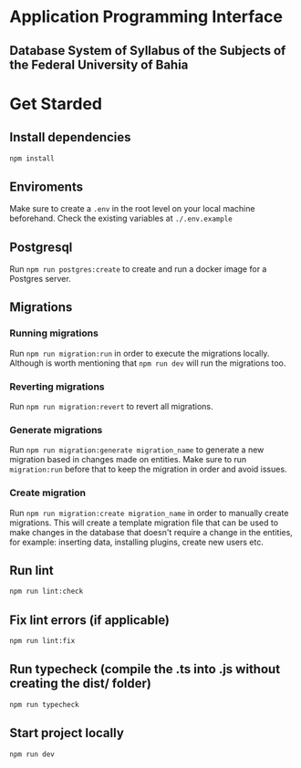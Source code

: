 # Application Programming Interface
## Database System of Syllabus of the Subjects of the Federal University of Bahia

# Get Starded

## Install dependencies
```sh
npm install
```

## Enviroments
Make sure to create a `.env` in the root level on your local machine beforehand. Check the existing variables at `./.env.example`

## Postgresql
Run `npm run postgres:create` to create and run a docker image for a Postgres server.

## Migrations
### Running migrations
Run `npm run migration:run` in order to execute the migrations locally. Although is worth mentioning that `npm run dev` will run the migrations too.
### Reverting migrations
Run `npm run migration:revert` to revert all migrations.
### Generate migrations
Run `npm run migration:generate migration_name` to generate a new migration based in changes made on entities. Make sure to run `migration:run` before that to keep the migration in order and avoid issues.
### Create migration
Run `npm run migration:create migration_name` in order to manually create migrations. This will create a template migration file that can be used to make changes in the database that doesn't require a change in the entities, for example: inserting data, installing plugins, create new users etc.

## Run lint
```sh
npm run lint:check
```

## Fix lint errors (if applicable)
```sh
npm run lint:fix
```

## Run typecheck (compile the .ts into .js without creating the dist/ folder)
```sh
npm run typecheck
```

## Start project locally
```sh
npm run dev
```
